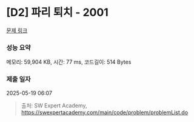 # [D2] 파리 퇴치 - 2001 

[문제 링크](https://swexpertacademy.com/main/code/problem/problemDetail.do?contestProbId=AV5PzOCKAigDFAUq) 

### 성능 요약

메모리: 59,904 KB, 시간: 77 ms, 코드길이: 514 Bytes

### 제출 일자

2025-05-19 06:07



> 출처: SW Expert Academy, https://swexpertacademy.com/main/code/problem/problemList.do